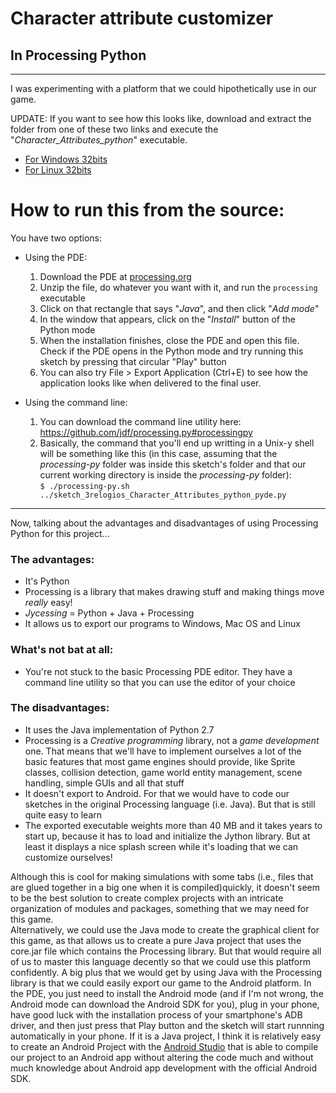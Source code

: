 Character attribute customizer
==============================
In Processing Python
---

* * *

I was experimenting with a platform that we could hipothetically use in our game.  
  
UPDATE: If you want to see how this looks like,
download and extract the folder from one of these two links and execute the "*Character_Attributes_python*" executable.
* [For Windows 32bits](https://www.dropbox.com/sh/bo72rrw0o55i90c/AACO5MTiUtjn_obbnPoZUOboa?dl=0)
* [For Linux 32bits](https://www.dropbox.com/sh/c46iql8e01ylc2k/AABPk40uF6DsDSDWxdKjrWvUa?dl=0)



# How to run this from the source:

You have two options:

* Using the PDE:
    1. Download the PDE at [processing.org](https://processing.org/download/?processing)
    2. Unzip the file, do whatever you want with it, and run the `processing` executable
    3. Click on that rectangle that says "*Java*", and then click "*Add mode*"
    4. In the window that appears, click on the "*Install*" button of the Python mode
    5. When the installation finishes, close the PDE and open this file. Check if the PDE opens in the Python mode and try running this sketch by pressing that circular "Play" button
    6. You can also try File > Export Application (Ctrl+E) to see how the application looks like when delivered to the final user.

* Using the command line:
    1. You can download the command line utility here:  
       https://github.com/jdf/processing.py#processingpy
    2. Basically, the command that you'll end up writting in a Unix-y shell will be something like this (in this case, assuming that the *processing-py* folder was inside this sketch's folder and that our current working directory is inside the *processing-py* folder):  
    `$ ./processing-py.sh ../sketch_3relogios_Character_Attributes_python_pyde.py`

* * *

Now, talking about the advantages and disadvantages of using Processing Python for this project...

### The advantages:
 * It's Python
 * Processing is a library that makes drawing stuff and making things move *really* easy!
 * *Jycessing* = Python + Java + Processing
 * It allows us to export our programs to Windows, Mac OS and Linux

### What's not bat at all:
 * You're not stuck to the basic Processing PDE editor. They have a command line utility so that you can use the editor of your choice

### The disadvantages:
 * It uses the Java implementation of Python 2.7
 * Processing is a *Creative programming* library, not a *game development* one. That means that we'll have to implement ourselves a lot of the basic features that most game engines should provide, like Sprite classes, collision detection, game world entity management, scene handling, simple GUIs and all that stuff
 * It doesn't export to Android. For that we would have to code our sketches in the original Processing language (i.e. Java). But that is still quite easy to learn
 * The exported executable weights more than 40 MB and it takes years to start up, because it has to load and initialize the Jython library. But at least it displays a nice splash screen while it's loading that we can customize ourselves!


Although this is cool for making simulations with some tabs (i.e., files that are glued together in a big one when it is compiled)quickly, it doesn't seem to be the best solution to create complex projects with an intricate organization of modules and packages, something that we may need for this game.  
Alternatively, we could use the Java mode to create the graphical client for this game, as that allows us to create a pure Java project that uses the core.jar file which contains the Processing library. But that would require all of us to master this language decently so that we could use this platform confidently.
A big plus that we would get by using Java with the Processing library is that we could easily export our game to the Android platform. In the PDE, you just need to install the Android mode (and if I'm not wrong, the Android mode can download the Android SDK for you), plug in your phone, have good luck with the installation process of your smartphone's ADB driver, and then just press that Play button and the sketch will start runnning automatically in your phone. If it is a Java project, I think it is relatively easy to create an Android Project with the [Android Studio](https://developer.android.com/sdk/index.html) that is able to compile our project to an Android app without altering the code much and without much knowledge about Android app development with the official Android SDK.
